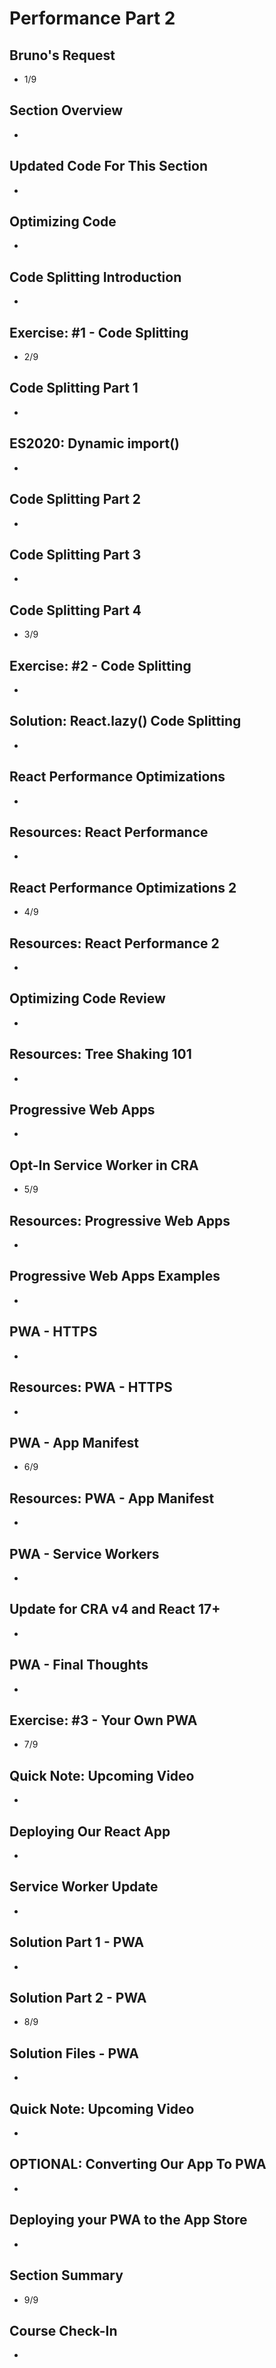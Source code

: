 # Performance Part 2

## Bruno's Request
- 1/9

## Section Overview
- 

## Updated Code For This Section
- 

## Optimizing Code
- 

## Code Splitting Introduction
- 

## Exercise: #1 - Code Splitting
- 2/9

## Code Splitting Part 1
- 

## ES2020: Dynamic import()
- 

## Code Splitting Part 2
- 

## Code Splitting Part 3
- 

## Code Splitting Part 4
- 3/9

## Exercise: #2 - Code Splitting
- 

## Solution: React.lazy() Code Splitting
- 

## React Performance Optimizations
- 

## Resources: React Performance
- 

## React Performance Optimizations 2
- 4/9

## Resources: React Performance 2
- 

## Optimizing Code Review
- 

## Resources: Tree Shaking 101
- 

## Progressive Web Apps
- 

## Opt-In Service Worker in CRA
- 5/9

## Resources: Progressive Web Apps
- 

## Progressive Web Apps Examples
- 

## PWA - HTTPS
- 

## Resources: PWA - HTTPS
- 

## PWA - App Manifest
- 6/9

## Resources: PWA - App Manifest
- 

## PWA - Service Workers
- 

## Update for CRA v4 and React 17+
- 

## PWA - Final Thoughts
- 

## Exercise: #3 - Your Own PWA
- 7/9

## Quick Note: Upcoming Video
- 

## Deploying Our React App
- 

## Service Worker Update
- 

## Solution Part 1 - PWA
- 

## Solution Part 2 - PWA
- 8/9

## Solution Files - PWA
- 

## Quick Note: Upcoming Video
- 

## OPTIONAL: Converting Our App To PWA
- 

## Deploying your PWA to the App Store
- 

## Section Summary
- 9/9

## Course Check-In
- 

